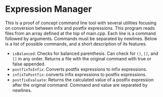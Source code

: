 # Expression Manager
This is a proof of concept command line tool with several utilities focusing on conversion between infix and postfix expressions. This program reads files from an array defined at the top of main.cpp. Each line is a command followed by arguments. Commands must be separated by newlines. Below is a list of possible commands, and a short description of its features.

* `isBalanced`: Checks for balanced parenthesis. Can check for `()`, `[]`, and `[]` in any order. Returns a file with the original command with true or false appended.
* `postfixToInfix`: Converts postfix expressions to infix expressions.
* `infixToPostfix`: converts infix expressions to postfix expressions.
* `postfixEvaluate`: Returns the calculated value of a postfix expression after the original command. Command and value are separated by newlines.
